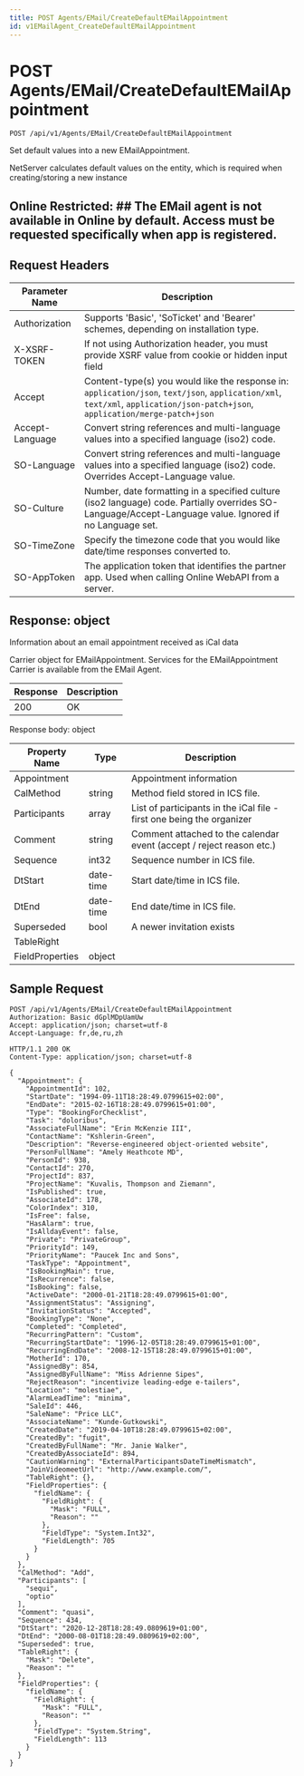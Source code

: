 ```yaml
---
title: POST Agents/EMail/CreateDefaultEMailAppointment
id: v1EMailAgent_CreateDefaultEMailAppointment
---
```


# POST Agents/EMail/CreateDefaultEMailAppointment

```http
POST /api/v1/Agents/EMail/CreateDefaultEMailAppointment
```

Set default values into a new EMailAppointment.

NetServer calculates default values on the entity, which is required when creating/storing a new instance


## Online Restricted: ## The EMail agent is not available in Online by default. Access must be requested specifically when app is registered.






## Request Headers

| Parameter Name | Description |
|----------------|-------------|
| Authorization  | Supports 'Basic', 'SoTicket' and 'Bearer' schemes, depending on installation type. |
| X-XSRF-TOKEN   | If not using Authorization header, you must provide XSRF value from cookie or hidden input field |
| Accept         | Content-type(s) you would like the response in: `application/json`, `text/json`, `application/xml`, `text/xml`, `application/json-patch+json`, `application/merge-patch+json` |
| Accept-Language | Convert string references and multi-language values into a specified language (iso2) code. |
| SO-Language | Convert string references and multi-language values into a specified language (iso2) code. Overrides Accept-Language value. |
| SO-Culture | Number, date formatting in a specified culture (iso2 language) code. Partially overrides SO-Language/Accept-Language value. Ignored if no Language set. |
| SO-TimeZone | Specify the timezone code that you would like date/time responses converted to. |
| SO-AppToken | The application token that identifies the partner app. Used when calling Online WebAPI from a server. |


## Response: object

Information about an email appointment received as iCal data



Carrier object for EMailAppointment.
Services for the EMailAppointment Carrier is available from the <see cref="T:SuperOffice.CRM.Services.IEMailAgent">EMail Agent</see>.

| Response | Description |
|----------------|-------------|
| 200 | OK |

Response body: object

| Property Name | Type |  Description |
|----------------|------|--------------|
| Appointment |  | Appointment information |
| CalMethod | string | Method field stored in ICS file. |
| Participants | array | List of participants in the iCal file - first one being the organizer |
| Comment | string | Comment attached to the calendar event (accept / reject reason etc.) |
| Sequence | int32 | Sequence number in ICS file. |
| DtStart | date-time | Start date/time in ICS file. |
| DtEnd | date-time | End date/time in ICS file. |
| Superseded | bool | A newer invitation exists |
| TableRight |  |  |
| FieldProperties | object |  |

## Sample Request

```http!
POST /api/v1/Agents/EMail/CreateDefaultEMailAppointment
Authorization: Basic dGplMDpUamUw
Accept: application/json; charset=utf-8
Accept-Language: fr,de,ru,zh
```

```http_
HTTP/1.1 200 OK
Content-Type: application/json; charset=utf-8

{
  "Appointment": {
    "AppointmentId": 102,
    "StartDate": "1994-09-11T18:28:49.0799615+02:00",
    "EndDate": "2015-02-16T18:28:49.0799615+01:00",
    "Type": "BookingForChecklist",
    "Task": "doloribus",
    "AssociateFullName": "Erin McKenzie III",
    "ContactName": "Kshlerin-Green",
    "Description": "Reverse-engineered object-oriented website",
    "PersonFullName": "Amely Heathcote MD",
    "PersonId": 938,
    "ContactId": 270,
    "ProjectId": 837,
    "ProjectName": "Kuvalis, Thompson and Ziemann",
    "IsPublished": true,
    "AssociateId": 178,
    "ColorIndex": 310,
    "IsFree": false,
    "HasAlarm": true,
    "IsAlldayEvent": false,
    "Private": "PrivateGroup",
    "PriorityId": 149,
    "PriorityName": "Paucek Inc and Sons",
    "TaskType": "Appointment",
    "IsBookingMain": true,
    "IsRecurrence": false,
    "IsBooking": false,
    "ActiveDate": "2000-01-21T18:28:49.0799615+01:00",
    "AssignmentStatus": "Assigning",
    "InvitationStatus": "Accepted",
    "BookingType": "None",
    "Completed": "Completed",
    "RecurringPattern": "Custom",
    "RecurringStartDate": "1996-12-05T18:28:49.0799615+01:00",
    "RecurringEndDate": "2008-12-15T18:28:49.0799615+01:00",
    "MotherId": 170,
    "AssignedBy": 854,
    "AssignedByFullName": "Miss Adrienne Sipes",
    "RejectReason": "incentivize leading-edge e-tailers",
    "Location": "molestiae",
    "AlarmLeadTime": "minima",
    "SaleId": 446,
    "SaleName": "Price LLC",
    "AssociateName": "Kunde-Gutkowski",
    "CreatedDate": "2019-04-10T18:28:49.0799615+02:00",
    "CreatedBy": "fugit",
    "CreatedByFullName": "Mr. Janie Walker",
    "CreatedByAssociateId": 894,
    "CautionWarning": "ExternalParticipantsDateTimeMismatch",
    "JoinVideomeetUrl": "http://www.example.com/",
    "TableRight": {},
    "FieldProperties": {
      "fieldName": {
        "FieldRight": {
          "Mask": "FULL",
          "Reason": ""
        },
        "FieldType": "System.Int32",
        "FieldLength": 705
      }
    }
  },
  "CalMethod": "Add",
  "Participants": [
    "sequi",
    "optio"
  ],
  "Comment": "quasi",
  "Sequence": 434,
  "DtStart": "2020-12-28T18:28:49.0809619+01:00",
  "DtEnd": "2000-08-01T18:28:49.0809619+02:00",
  "Superseded": true,
  "TableRight": {
    "Mask": "Delete",
    "Reason": ""
  },
  "FieldProperties": {
    "fieldName": {
      "FieldRight": {
        "Mask": "FULL",
        "Reason": ""
      },
      "FieldType": "System.String",
      "FieldLength": 113
    }
  }
}
```